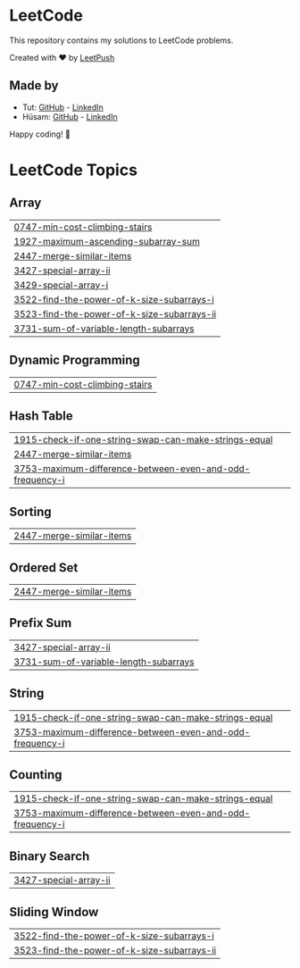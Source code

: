 # LeetCode

This repository contains my solutions to LeetCode problems.

Created with :heart: by [LeetPush](https://github.com/husamahmud/LeetPush)

 ## Made by 
 - Tut: [GitHub](https://github.com/TutTrue) - [LinkedIn](https://www.linkedin.com/in/mahmoud-hamdy-8b6825245/)
 - Hüsam: [GitHub](https://github.com/husamahmud) - [LinkedIn](https://www.linkedin.com/in/husamahmud/)

 Happy coding! 🚀
<!---LeetCode Topics Start-->
# LeetCode Topics
## Array
|  |
| ------- |
| [0747-min-cost-climbing-stairs](https://github.com/sivaharish51/leetcode-problems/tree/master/0747-min-cost-climbing-stairs) |
| [1927-maximum-ascending-subarray-sum](https://github.com/sivaharish51/leetcode-problems/tree/master/1927-maximum-ascending-subarray-sum) |
| [2447-merge-similar-items](https://github.com/sivaharish51/leetcode-problems/tree/master/2447-merge-similar-items) |
| [3427-special-array-ii](https://github.com/sivaharish51/leetcode-problems/tree/master/3427-special-array-ii) |
| [3429-special-array-i](https://github.com/sivaharish51/leetcode-problems/tree/master/3429-special-array-i) |
| [3522-find-the-power-of-k-size-subarrays-i](https://github.com/sivaharish51/leetcode-problems/tree/master/3522-find-the-power-of-k-size-subarrays-i) |
| [3523-find-the-power-of-k-size-subarrays-ii](https://github.com/sivaharish51/leetcode-problems/tree/master/3523-find-the-power-of-k-size-subarrays-ii) |
| [3731-sum-of-variable-length-subarrays](https://github.com/sivaharish51/leetcode-problems/tree/master/3731-sum-of-variable-length-subarrays) |
## Dynamic Programming
|  |
| ------- |
| [0747-min-cost-climbing-stairs](https://github.com/sivaharish51/leetcode-problems/tree/master/0747-min-cost-climbing-stairs) |
## Hash Table
|  |
| ------- |
| [1915-check-if-one-string-swap-can-make-strings-equal](https://github.com/sivaharish51/leetcode-problems/tree/master/1915-check-if-one-string-swap-can-make-strings-equal) |
| [2447-merge-similar-items](https://github.com/sivaharish51/leetcode-problems/tree/master/2447-merge-similar-items) |
| [3753-maximum-difference-between-even-and-odd-frequency-i](https://github.com/sivaharish51/leetcode-problems/tree/master/3753-maximum-difference-between-even-and-odd-frequency-i) |
## Sorting
|  |
| ------- |
| [2447-merge-similar-items](https://github.com/sivaharish51/leetcode-problems/tree/master/2447-merge-similar-items) |
## Ordered Set
|  |
| ------- |
| [2447-merge-similar-items](https://github.com/sivaharish51/leetcode-problems/tree/master/2447-merge-similar-items) |
## Prefix Sum
|  |
| ------- |
| [3427-special-array-ii](https://github.com/sivaharish51/leetcode-problems/tree/master/3427-special-array-ii) |
| [3731-sum-of-variable-length-subarrays](https://github.com/sivaharish51/leetcode-problems/tree/master/3731-sum-of-variable-length-subarrays) |
## String
|  |
| ------- |
| [1915-check-if-one-string-swap-can-make-strings-equal](https://github.com/sivaharish51/leetcode-problems/tree/master/1915-check-if-one-string-swap-can-make-strings-equal) |
| [3753-maximum-difference-between-even-and-odd-frequency-i](https://github.com/sivaharish51/leetcode-problems/tree/master/3753-maximum-difference-between-even-and-odd-frequency-i) |
## Counting
|  |
| ------- |
| [1915-check-if-one-string-swap-can-make-strings-equal](https://github.com/sivaharish51/leetcode-problems/tree/master/1915-check-if-one-string-swap-can-make-strings-equal) |
| [3753-maximum-difference-between-even-and-odd-frequency-i](https://github.com/sivaharish51/leetcode-problems/tree/master/3753-maximum-difference-between-even-and-odd-frequency-i) |
## Binary Search
|  |
| ------- |
| [3427-special-array-ii](https://github.com/sivaharish51/leetcode-problems/tree/master/3427-special-array-ii) |
## Sliding Window
|  |
| ------- |
| [3522-find-the-power-of-k-size-subarrays-i](https://github.com/sivaharish51/leetcode-problems/tree/master/3522-find-the-power-of-k-size-subarrays-i) |
| [3523-find-the-power-of-k-size-subarrays-ii](https://github.com/sivaharish51/leetcode-problems/tree/master/3523-find-the-power-of-k-size-subarrays-ii) |
<!---LeetCode Topics End-->